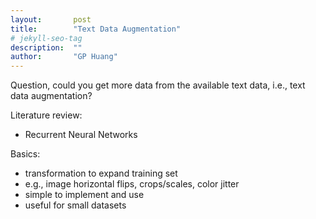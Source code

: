 ```yaml
---
layout:       post
title:        "Text Data Augmentation"
# jekyll-seo-tag
description:  ""
author:       "GP Huang"
---
```


<p class="lead">Question, could you get more data from the available text data, i.e., text data augmentation?</p>

Literature review:
- Recurrent Neural Networks

Basics: 
- transformation to expand training set
- e.g., image horizontal flips, crops/scales, color jitter
- simple to implement and use
- useful for small datasets